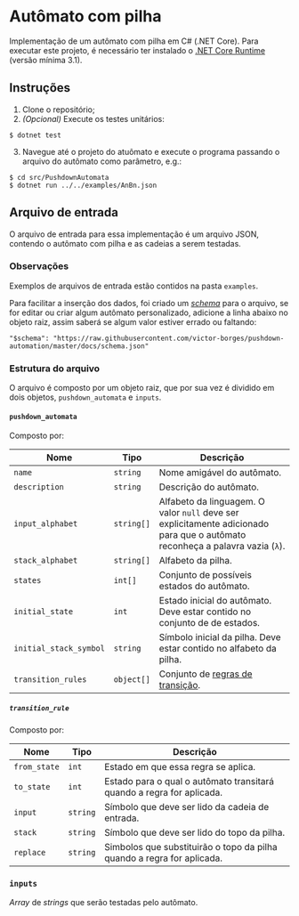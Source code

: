 ﻿# Autômato com pilha

Implementação de um autômato com pilha em C# (.NET Core). Para executar este projeto, é necessário ter instalado o [.NET Core Runtime](https://dotnet.microsoft.com/download) (versão mínima 3.1).

## Instruções

1. Clone o repositório;
2. _(Opcional)_ Execute os testes unitários:
```
$ dotnet test
```
3. Navegue até o projeto do atuômato e execute o programa passando o arquivo do autômato como parâmetro, e.g.:
```
$ cd src/PushdownAutomata
$ dotnet run ../../examples/AnBn.json
```

## Arquivo de entrada

O arquivo de entrada para essa implementação é um arquivo JSON, contendo o autômato com pilha e as cadeias a serem testadas.

### Observações
Exemplos de arquivos de entrada estão contidos na pasta `examples`.

Para facilitar a inserção dos dados, foi criado um _[schema](docs/schema.json)_ para o arquivo, se for editar ou criar algum autômato personalizado, adicione a linha abaixo no objeto raiz, assim saberá se algum valor estiver errado ou faltando:

```
"$schema": "https://raw.githubusercontent.com/victor-borges/pushdown-automation/master/docs/schema.json"
```

### Estrutura do arquivo

O arquivo é composto por um objeto raiz, que por sua vez é dividido em dois objetos, `pushdown_automata` e `inputs`.

#### `pushdown_automata`

Composto por:

Nome | Tipo | Descrição
---- | ---- | ---------
`name` | `string` | Nome amigável do autômato.
`description` | `string` | Descrição do autômato.
`input_alphabet` | `string[]` | Alfabeto da linguagem. O valor `null` deve ser explicitamente adicionado para que o autômato reconheça a palavra vazia (`λ`).
`stack_alphabet` | `string[]` | Alfabeto da pilha.
`states` | `int[]` | Conjunto de possíveis estados do autômato.
`initial_state` | `int` | Estado inicial do autômato. Deve estar contido no conjunto de de estados.
`initial_stack_symbol` | `string` | Símbolo inicial da pilha. Deve estar contido no alfabeto da pilha.
`transition_rules` | `object[]` | Conjunto de [regras de transição](#transition-rule).

##### `transition_rule`

Composto por:

Nome | Tipo | Descrição |
---- | ---- | --------- |
`from_state` | `int` | Estado em que essa regra se aplica.
`to_state` | `int` | Estado para o qual o autômato transitará quando a regra for aplicada.
`input` | `string` | Símbolo que deve ser lido da cadeia de entrada.
`stack` | `string` | Símbolo que deve ser lido do topo da pilha.
`replace` | `string` | Simbolos que substituirão o topo da pilha quando a regra for aplicada.

### `inputs`

_Array_ de _strings_ que serão testadas pelo autômato.
